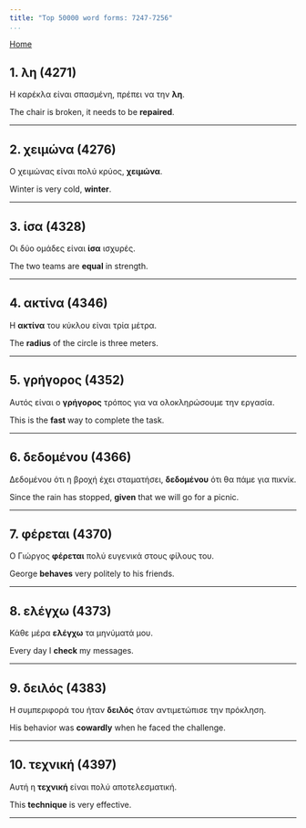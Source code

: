 ```yaml
---
title: "Top 50000 word forms: 7247-7256"
...
```


[Home](./) 

## 1. λη (4271)

Η καρέκλα είναι σπασμένη, πρέπει να την **λη**.

The chair is broken, it needs to be **repaired**.

---

## 2. χειμώνα (4276)

Ο χειμώνας είναι πολύ κρύος, **χειμώνα**.  

Winter is very cold, **winter**.

---

## 3. ίσα (4328)

Οι δύο ομάδες είναι **ίσα** ισχυρές.

The two teams are **equal** in strength.

---

## 4. ακτίνα (4346)

Η **ακτίνα** του κύκλου είναι τρία μέτρα.  

The **radius** of the circle is three meters.

---

## 5. γρήγορος (4352)

Αυτός είναι ο **γρήγορος** τρόπος για να ολοκληρώσουμε την εργασία.

This is the **fast** way to complete the task.

---

## 6. δεδομένου (4366)

Δεδομένου ότι η βροχή έχει σταματήσει, **δεδομένου** ότι θα πάμε για πικνίκ.  

Since the rain has stopped, **given** that we will go for a picnic.

---

## 7. φέρεται (4370)

Ο Γιώργος **φέρεται** πολύ ευγενικά στους φίλους του.  

George **behaves** very politely to his friends.

---

## 8. ελέγχω (4373)

Κάθε μέρα **ελέγχω** τα μηνύματά μου.

Every day I **check** my messages.

---

## 9. δειλός (4383)

Η συμπεριφορά του ήταν **δειλός** όταν αντιμετώπισε την πρόκληση.  

His behavior was **cowardly** when he faced the challenge.

---

## 10. τεχνική (4397)

Αυτή η **τεχνική** είναι πολύ αποτελεσματική.

This **technique** is very effective.

---


